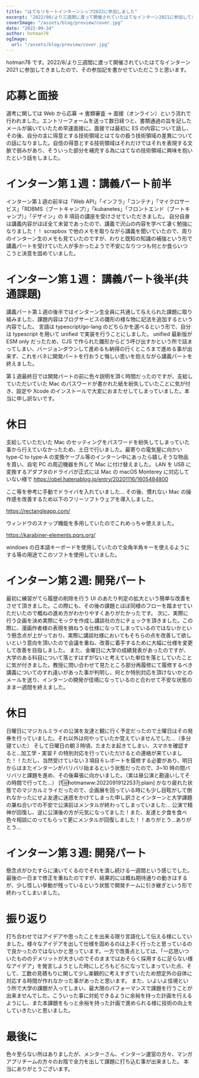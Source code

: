 ```yaml
---
title: "はてなリモートインターンシップ2022に参加しました"
excerpt: "2022/08/より三週間に渡って開催されていたはてなインターン2021に参加してきましたので、その参加記を書かせていただこうと思います。"
coverImage: "/assets/blog/preview/cover.jpg"
date: "2022-09-24"
author: hotman78
ogImage:
  url: "/assets/blog/preview/cover.jpg"
---
```


hotman78 です。2022/8/より三週間に渡って開催されていたはてなインターン 2021 に参加してきましたので、その参加記を書かせていただこうと思います。

# 応募と面接

選考に関しては Web から応募 → 書類審査 → 面接（オンライン）という流れで行われました。エントリーフォームを送って数日経つと、書類通過の旨を記したメールが届いていたため早速面接に。面接では最初に ES の内容について話し、その後、自分の主に得意とする技術領域とはてなの扱う技術領域の差異についての話になりました。自信の得意とする技術領域はそれだけではそれを表現する文脈で弱みがあり、そういった部分を補完する為にはてなの技術領域に興味を抱いたという話をしました。

# インターン第１週：講義パート前半

インターン第１週の前半は「Web API」「インフラ」「コンテナ」「マイクロサービス」「RDBMS（ブートキャンプ）」「kubanetes」「フロントエンド（ブートキャンプ）」「デザイン」の 8 項目の講座を受けさせていただきました。
自分自身は講義内容がほぼ全て未習であったので、講義で沢山の内容を学べて凄く勉強になりました！！
scrapbox で他のメモを取りながら講義を聞いていたので、周りのインターン生のメモも見ていたのですが、わりと既知の知識の補強という形で講義パートを受けていた人が多かったようで不安になりつつも何とか食らいつこうと決意を固めていました。

# インターン第１週： 講義パート後半(共通課題)

講義パート第１週の後半ではインターン生全員に共通して与えられた課題に取り組みました、課題内容はブログサービスの雛形の様な物に記法を追加するという内容でした。
言語は typescript/go-lang のどちらかを選べるという形で、自分は typescript を用いて unified で実装を行うことにしました。
unified 最新版が ESM only だったため、CJS で作られた雛形からどう呼び出すかという所で詰まってしまい、バージョンダウンして進めるも納得の行くところまで進める事が出来ず、これをバネに開発パートを行おうと悔しい思いを抱えながら講義パートを終えました。

第１週最終日では開発パートの前に色々説明を頂く時間だったのですが、支給していただいていた Mac のパスワードが書かれた紙を紛失していたことに気が付き、設定や Xcode のインストールで大変におまたせしてしまっていました。本当に申し訳ないです。

# 休日

支給していただいた Mac のセッティングをパスワードを紛失してしまっていた事から行えていなかったため、土日で行いました。最寄りの電気屋に向かい type-C to type-A の変換ケーブル等のインターン中にあったら嬉しそうな物品を買い、自宅 PC の周辺機器を外して Mac に付け替えました。
LAN を USB に変換するアダプタのドライバが正式には Mac の macOS Monterey に対応していない様で
https://obel.hatenablog.jp/entry/20201116/1605484800

ここ等を参考に手動でドライバを入れていました...
その後、慣れない Mac の操作感を改善するため以下のフリーソフトウェアを導入しました。

https://rectangleapp.com/

ウィンドウのスナップ機能を多用していたのでこれめっちゃ使えました。

https://karabiner-elements.pqrs.org/

windows の日本語キーボードを使用していたので全角半角キーを使えるようにする等の用途でこのソフトを使用していました。

# インターン第２週: 開発パート

最初に練習がてら履歴の削除を行う UI のあたり判定の拡大という簡単な改善をさせて頂きました。この際にも、その後の課題とほぼ同様のフローを踏ませていただいたので概ねの進め方がわかりやすくありがたかったです。
次に、実際に行う企画を決め実際にモックを作成し講談社の方にチェックを頂きました。この際に、漫画作者様の表現を損ねうる仕様になってしまっているのではないかという懸念点が上がっており、実際に講談社様においてもそちらの点を改善して欲しいという意向を頂いたので会議を重ね、改善に着手するために大幅に仕様を変更して改善を目指しました。
また、金曜日に大学の成績発表があったのですが、大学のある科目について落とすはずがないと考えていた単位を落としていたことに気が付きました。教授に問い合わせて見たところ部分再履修にて履修するべき講義についてのすれ違いがあった事が判明し、何とか特別対応を頂けないかとのメールを送り、インターンの開発が佳境になっているのと合わせて不安な状態のまま一週間を終えました。

# 休日

日曜日にマジカルミライの公演を友達と観に行く予定だったので土曜日はその発券を行っていました。それ以外は何やっていたか覚えていませんでした...（多分寝ていた）
そして日曜日の朝３時頃、たまたま起きてしまい、スマホを確認すると...加工学・実習 F の特別対応を行っていただけるとの連絡が来ていました！！ただし、当然受けていない３項目６レポートを履修する必要があり、明日からはまたインターンがバリバリ始まるという状態だったので、3~10 時の間バリバリと課題を進め、その後幕張に向かいました。（実は昼公演と勘違いしてその時間で行ってた...）
[f:id:hotmanww:20220919122537j:plain]
かなり疲れた状態でのマジカルミライだったので、企画展を回っている時にも少し目眩がして倒れなかったにせよ友達に迷惑をかけてしまった申し訳さとインターンと大学課題の兼ね合いでの不安で公演前はメンタルが終わってしまっていました...
公演で精神が回復し、逆に公演後の方が元気になってました！また、友達と夕食を食べ色々相談にのってもらって更にメンタルが回復しました！！ありがとう...ありがとう...

# インターン第３週: 開発パート

懸念点がひたすらに湧いてくるのでそれを潰し続ける一週間という感じでした。最後の一日まで修正を重ねたのですが、結果的には概ね期待通りの動きはするが、少し怪しい挙動が残っているという状態で開発チームに引き継ぎという形で終わってしまいました。

# 振り返り

打ち合わせではアイデアや思ったことを出来る限り言語化して伝える様にしていました。様々なアイデアを出して仕様を固めるのは上手く行ったと思っているので良かったのではないかと思っています。一方で改善点としては、「一応思いついたもののデメリットが大きいのでそのままではおそらく採用するに足らない様なアイデア」を発言しようとした時にしどろもどろになってしまっていた点、そして、工数の見積もりに関して少し楽観的に考えすぎていたため想定外の自体に対応する時間が作れなかった事があったと思います。
また、いよいよ佳境という所で大学の課題が入ってしまい、最大限のパフォーマンスで課題を行うことが出来ませんでした。こういった事に対処できるように余裕を持った計画を行えるようにし、また本課題をもっと余裕を持った計画で進められる様に技術の向上をしていきたいと思いました。

# 最後に

色々至らない所はありましたが、メンターさん、インターン運営の方々、マンガアプリチームの方々のお陰で全力を出して課題に打ち込む事が出来ました。
本当にありがとうございます。
